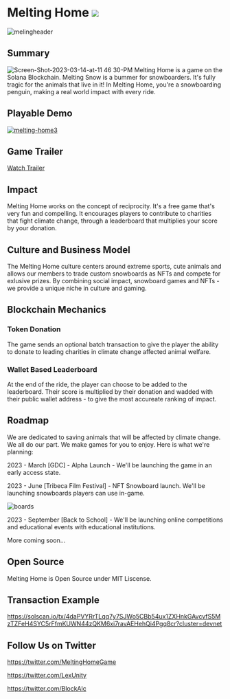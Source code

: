 # Melting Home [![](https://img.shields.io/badge/license-MIT-brightgreen)](LICENSE)
![melingheader](https://user-images.githubusercontent.com/2120817/225206859-0a187712-cb60-4513-a08f-77d6d223fbaf.png)

## Summary
![Screen-Shot-2023-03-14-at-11 46 30-PM](https://user-images.githubusercontent.com/2120817/225229940-37bdd84b-4ec8-4859-9539-6a55a34a931a.png)
Melting Home is a game on the Solana Blockchain. Melting Snow is a bummer for snowboarders. It's fully tragic for the animals that live in it! In Melting Home, you're a snowboarding penguin, making a real world impact with every ride.


## Playable Demo
[![melting-home3](https://user-images.githubusercontent.com/2120817/225228012-79a01685-9843-44bd-b979-9d81b97117e6.png)](https://vibeout.netlify.app/)

## Game Trailer
[Watch Trailer](https://youtu.be/yphKroX4CLo)


## Impact
Melting Home works on the concept of reciprocity. It's a free game that's very fun and compelling. It encourages players to contribute to charities that fight climate change, through a leaderboard that multiplies your score by your donation. 


## Culture and Business Model
The Melting Home culture centers around extreme sports, cute animals and allows our members to trade custom snowboards as NFTs and compete for exlusive prizes. By combining social impact, snowboard games and NFTs - we provide a unique niche in culture and gaming.

## Blockchain Mechanics

### Token Donation
The game sends an optional batch transaction to give the player the ability to donate to leading charities in climate change affected animal welfare.

### Wallet Based Leaderboard
At the end of the ride, the player can choose to be added to the leaderboard. Their score is multiplied by their donation and wadded with their public wallet address - to give the most accureate ranking of impact.

## Roadmap

We are dedicated to saving animals that will be affected by climate change. We all do our part. We make games for you to enjoy. Here is what we're planning:

2023 - March [GDC] - Alpha Launch - We'll be launching the game in an early access state.

2023 - June [Tribeca Film Festival] - NFT Snowboard launch. We'll be launching snowboards players can use in-game.

![boards](https://user-images.githubusercontent.com/2120817/225207807-b504e77f-113c-4581-b956-7df6ed8cd7ae.png)

2023 - September [Back to School] - We'll be launching online competitions and educational events with educational institutions. 

More coming soon...

## Open Source
Melting Home is Open Source under MIT Liscense. 

## Transaction Example
https://solscan.io/tx/4daPVYRrTLqq7y7SJWo5CBb54ux1ZXHnkGAvcvfS5MzTZFeH4SYC5rFfmKUWN44zQKM6xi7ravAEHehQi4Pgq8cr?cluster=devnet

## Follow Us on Twitter
https://twitter.com/MeltingHomeGame

https://twitter.com/LexUnity

https://twitter.com/BlockAlc
